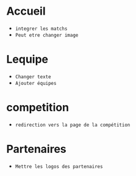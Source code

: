 # Accueil
- `integrer les matchs`
- `Peut etre changer image`

# Lequipe

- `Changer texte`
- `Ajouter équipes`

# competition
- `redirection vers la page de la compétition`

# Partenaires
- `Mettre les logos des partenaires`